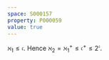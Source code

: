 ```yaml
---
space: S000157
property: P000059
value: true
---
```


$\aleph_1\le\mathfrak c$.
Hence $\aleph_2=\aleph_1^+\le\mathfrak c^+\le 2^{\mathfrak c}$.
